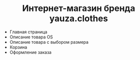 
<h1 align="center">Интернет-магазин бренда yauza.clothes</h1>

<ul>
 <li>Главная страница</li>
 <li>Описание товара OS</li>
 <li>Описание товара с выбором размера</li>
 <li>Корзина</li>
 <li>Оформление заказа</li>
</ul>




